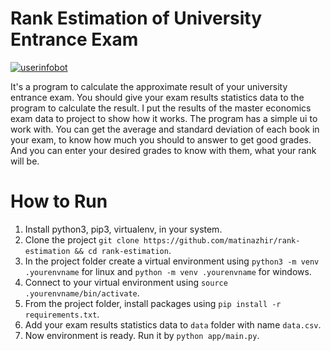 # Rank Estimation of University Entrance Exam
[![userinfobot](https://img.shields.io/badge/Requirements-See%20Here-green)](https://github.com/matinazhir/rank-estimation/blob/master/requirements.txt)

It's a program to calculate the approximate result of your university entrance exam.
You should give your exam results statistics data to the program to calculate the result.
I put the results of the master economics exam data to project to show how it works.
The program has a simple ui to work with. You can get the average and standard deviation of each book in your exam,
to know how much you should to answer to get good grades. And you can enter your desired grades to know with them, what your rank will be.

# How to Run

1. Install python3, pip3, virtualenv, in your system.
2. Clone the project ```git clone https://github.com/matinazhir/rank-estimation && cd rank-estimation```.
3. In the project folder create a virtual environment using ```python3 -m venv .yourenvname``` for linux and ```python -m venv .yourenvname``` for windows.
4. Connect to your virtual environment using ```source .yourenvname/bin/activate```.
5. From the project folder, install packages using ```pip install -r requirements.txt```.
6. Add your exam results statistics data to ```data``` folder with name ```data.csv```.
7. Now environment is ready. Run it by ```python app/main.py```.
